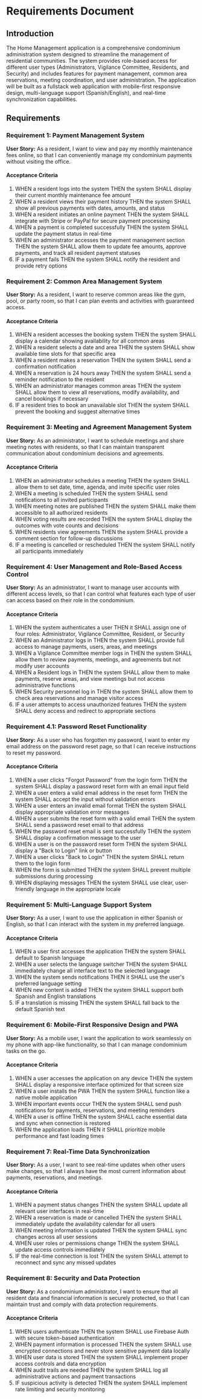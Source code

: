 # Requirements Document

## Introduction

The Home Management application is a comprehensive condominium administration system designed to streamline the management of residential communities. The system provides role-based access for different user types (Administrators, Vigilance Committee, Residents, and Security) and includes features for payment management, common area reservations, meeting coordination, and user administration. The application will be built as a fullstack web application with mobile-first responsive design, multi-language support (Spanish/English), and real-time synchronization capabilities.

## Requirements

### Requirement 1: Payment Management System

**User Story:** As a resident, I want to view and pay my monthly maintenance fees online, so that I can conveniently manage my condominium payments without visiting the office.

#### Acceptance Criteria

1. WHEN a resident logs into the system THEN the system SHALL display their current monthly maintenance fee amount
2. WHEN a resident views their payment history THEN the system SHALL show all previous payments with dates, amounts, and status
3. WHEN a resident initiates an online payment THEN the system SHALL integrate with Stripe or PayPal for secure payment processing
4. WHEN a payment is completed successfully THEN the system SHALL update the payment status in real-time
5. WHEN an administrator accesses the payment management section THEN the system SHALL allow them to update fee amounts, approve payments, and track all resident payment statuses
6. IF a payment fails THEN the system SHALL notify the resident and provide retry options

### Requirement 2: Common Area Management System

**User Story:** As a resident, I want to reserve common areas like the gym, pool, or party room, so that I can plan events and activities with guaranteed access.

#### Acceptance Criteria

1. WHEN a resident accesses the booking system THEN the system SHALL display a calendar showing availability for all common areas
2. WHEN a resident selects a date and area THEN the system SHALL show available time slots for that specific area
3. WHEN a resident makes a reservation THEN the system SHALL send a confirmation notification
4. WHEN a reservation is 24 hours away THEN the system SHALL send a reminder notification to the resident
5. WHEN an administrator manages common areas THEN the system SHALL allow them to view all reservations, modify availability, and cancel bookings if necessary
6. IF a resident tries to book an unavailable slot THEN the system SHALL prevent the booking and suggest alternative times

### Requirement 3: Meeting and Agreement Management System

**User Story:** As an administrator, I want to schedule meetings and share meeting notes with residents, so that I can maintain transparent communication about condominium decisions and agreements.

#### Acceptance Criteria

1. WHEN an administrator schedules a meeting THEN the system SHALL allow them to set date, time, agenda, and invite specific user roles
2. WHEN a meeting is scheduled THEN the system SHALL send notifications to all invited participants
3. WHEN meeting notes are published THEN the system SHALL make them accessible to all authorized residents
4. WHEN voting results are recorded THEN the system SHALL display the outcomes with vote counts and decisions
5. WHEN residents view agreements THEN the system SHALL provide a comment section for follow-up discussions
6. IF a meeting is cancelled or rescheduled THEN the system SHALL notify all participants immediately

### Requirement 4: User Management and Role-Based Access Control

**User Story:** As an administrator, I want to manage user accounts with different access levels, so that I can control what features each type of user can access based on their role in the condominium.

#### Acceptance Criteria

1. WHEN the system authenticates a user THEN it SHALL assign one of four roles: Administrator, Vigilance Committee, Resident, or Security
2. WHEN an Administrator logs in THEN the system SHALL provide full access to manage payments, users, areas, and meetings
3. WHEN a Vigilance Committee member logs in THEN the system SHALL allow them to review payments, meetings, and agreements but not modify user accounts
4. WHEN a Resident logs in THEN the system SHALL allow them to make payments, reserve areas, and view meetings but not access administrative functions
5. WHEN Security personnel log in THEN the system SHALL allow them to check area reservations and manage visitor access
6. IF a user attempts to access unauthorized features THEN the system SHALL deny access and redirect to appropriate sections

### Requirement 4.1: Password Reset Functionality

**User Story:** As a user who has forgotten my password, I want to enter my email address on the password reset page, so that I can receive instructions to reset my password.

#### Acceptance Criteria

1. WHEN a user clicks "Forgot Password" from the login form THEN the system SHALL display a password reset form with an email input field
2. WHEN a user enters a valid email address in the reset form THEN the system SHALL accept the input without validation errors
3. WHEN a user enters an invalid email format THEN the system SHALL display appropriate validation error messages
4. WHEN a user submits the reset form with a valid email THEN the system SHALL send a password reset email to that address
5. WHEN the password reset email is sent successfully THEN the system SHALL display a confirmation message to the user
6. WHEN a user is on the password reset form THEN the system SHALL display a "Back to Login" link or button
7. WHEN a user clicks "Back to Login" THEN the system SHALL return them to the login form
8. WHEN the form is submitted THEN the system SHALL prevent multiple submissions during processing
9. WHEN displaying messages THEN the system SHALL use clear, user-friendly language in the appropriate locale

### Requirement 5: Multi-Language Support System

**User Story:** As a user, I want to use the application in either Spanish or English, so that I can interact with the system in my preferred language.

#### Acceptance Criteria

1. WHEN a user first accesses the application THEN the system SHALL default to Spanish language
2. WHEN a user selects the language switcher THEN the system SHALL immediately change all interface text to the selected language
3. WHEN the system sends notifications THEN it SHALL use the user's preferred language setting
4. WHEN new content is added THEN the system SHALL support both Spanish and English translations
5. IF a translation is missing THEN the system SHALL fall back to the default Spanish text

### Requirement 6: Mobile-First Responsive Design and PWA

**User Story:** As a mobile user, I want the application to work seamlessly on my phone with app-like functionality, so that I can manage condominium tasks on the go.

#### Acceptance Criteria

1. WHEN a user accesses the application on any device THEN the system SHALL display a responsive interface optimized for that screen size
2. WHEN a user installs the PWA THEN the system SHALL function like a native mobile application
3. WHEN important events occur THEN the system SHALL send push notifications for payments, reservations, and meeting reminders
4. WHEN a user is offline THEN the system SHALL cache essential data and sync when connection is restored
5. WHEN the application loads THEN it SHALL prioritize mobile performance and fast loading times

### Requirement 7: Real-Time Data Synchronization

**User Story:** As a user, I want to see real-time updates when other users make changes, so that I always have the most current information about payments, reservations, and meetings.

#### Acceptance Criteria

1. WHEN a payment status changes THEN the system SHALL update all relevant user interfaces in real-time
2. WHEN a reservation is made or cancelled THEN the system SHALL immediately update the availability calendar for all users
3. WHEN meeting information is updated THEN the system SHALL sync changes across all user sessions
4. WHEN user roles or permissions change THEN the system SHALL update access controls immediately
5. IF the real-time connection is lost THEN the system SHALL attempt to reconnect and sync any missed updates

### Requirement 8: Security and Data Protection

**User Story:** As a condominium administrator, I want to ensure that all resident data and financial information is securely protected, so that I can maintain trust and comply with data protection requirements.

#### Acceptance Criteria

1. WHEN users authenticate THEN the system SHALL use Firebase Auth with secure token-based authentication
2. WHEN payment information is processed THEN the system SHALL use encrypted connections and never store sensitive payment data locally
3. WHEN user data is stored THEN the system SHALL implement proper access controls and data encryption
4. WHEN audit trails are needed THEN the system SHALL log all administrative actions and payment transactions
5. IF suspicious activity is detected THEN the system SHALL implement rate limiting and security monitoring